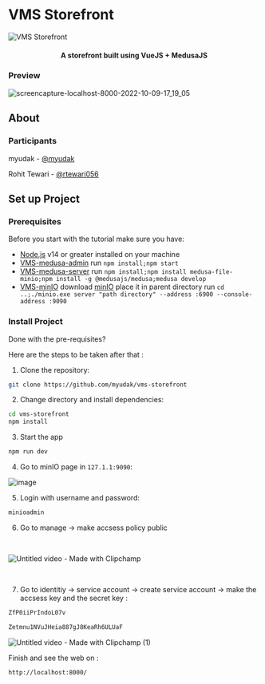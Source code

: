 # VMS Storefront

![VMS Storefront](https://user-images.githubusercontent.com/75976169/197153548-e2aeadc3-854f-4114-b6e8-790994c11880.png)

<h4 align="center">A storefront built using <strong>VueJS</strong> + <strong>MedusaJS</strong></h4>

### Preview

![screencapture-localhost-8000-2022-10-09-17_19_05](https://user-images.githubusercontent.com/75976169/197107600-2e1da733-7ee2-4310-a131-475489cef7e0.png)

## About

### Participants

myudak - [@myudak](https://github.com/myudak)

Rohit Tewari - [@rtewari056](https://github.com/rtewari056)

## Set up Project

### Prerequisites
Before you start with the tutorial make sure you have:

- [Node.js](https://nodejs.org/en/) v14 or greater installed on your machine
- [VMS-medusa-admin](https://github.com/myudak/vmsMedusa-admin) run `npm install;npm start`
- [VMS-medusa-server](https://github.com/myudak/vmsMedusa-server) run `npm install;npm install medusa-file-minio;npm install -g @medusajs/medusa;medusa develop`
- [VMS-minIO](https://github.com/myudak/vmsMinIO) download [minIO](https://min.io/docs/minio/windows/index.html) place it in parent directory run `cd ..;./minio.exe server "path directory" --address :6900 --console-address :9090`

### Install Project

Done with the pre-requisites?

Here are the steps to be taken after that :

1. Clone the repository:
```bash
git clone https://github.com/myudak/vms-storefront
```

2. Change directory and install dependencies:
```bash
cd vms-storefront
npm install
```
3.  Start the app
```bash
npm run dev
```

4. Go to minIO page in `127.1.1:9090`:

![image](https://user-images.githubusercontent.com/69108782/194758258-2b41b42f-8b69-4ec3-96bf-30a022120064.png)

5. Login with username and password:
```bash
minioadmin
```
6. Go to manage -> make accsess policy public
<br/>

![Untitled video - Made with Clipchamp](https://user-images.githubusercontent.com/69108782/194758492-d235dc80-043a-41f4-b758-371db7f28fef.gif)

<br>

7. Go to identitiy -> service account -> create service account -> make the accsess key and the secret key :

```bash
ZfP0iiPrIndoL07v
```
```bash
Zetmnu1NVuJHeia887gJ8KeaRh6ULUaF
```

![Untitled video - Made with Clipchamp (1)](https://user-images.githubusercontent.com/69108782/194758995-d263cf1e-d124-499c-89a3-26f6007e4eb5.gif)

Finish and see the web on :
```
http://localhost:8000/
```




